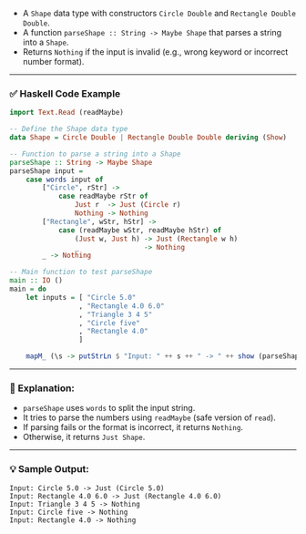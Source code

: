 

* A `Shape` data type with constructors `Circle Double` and `Rectangle Double Double`.
* A function `parseShape :: String -> Maybe Shape` that parses a string into a `Shape`.
* Returns `Nothing` if the input is invalid (e.g., wrong keyword or incorrect number format).

---

### ✅ Haskell Code Example

```haskell
import Text.Read (readMaybe)

-- Define the Shape data type
data Shape = Circle Double | Rectangle Double Double deriving (Show)

-- Function to parse a string into a Shape
parseShape :: String -> Maybe Shape
parseShape input =
    case words input of
        ["Circle", rStr] ->
            case readMaybe rStr of
                Just r  -> Just (Circle r)
                Nothing -> Nothing
        ["Rectangle", wStr, hStr] ->
            case (readMaybe wStr, readMaybe hStr) of
                (Just w, Just h) -> Just (Rectangle w h)
                _                -> Nothing
        _ -> Nothing

-- Main function to test parseShape
main :: IO ()
main = do
    let inputs = [ "Circle 5.0"
                 , "Rectangle 4.0 6.0"
                 , "Triangle 3 4 5"
                 , "Circle five"
                 , "Rectangle 4.0"
                 ]

    mapM_ (\s -> putStrLn $ "Input: " ++ s ++ " -> " ++ show (parseShape s)) inputs
```

---

### 🧠 Explanation:

* `parseShape` uses `words` to split the input string.
* It tries to parse the numbers using `readMaybe` (safe version of `read`).
* If parsing fails or the format is incorrect, it returns `Nothing`.
* Otherwise, it returns `Just Shape`.

---

### 💡 Sample Output:

```
Input: Circle 5.0 -> Just (Circle 5.0)
Input: Rectangle 4.0 6.0 -> Just (Rectangle 4.0 6.0)
Input: Triangle 3 4 5 -> Nothing
Input: Circle five -> Nothing
Input: Rectangle 4.0 -> Nothing
```

